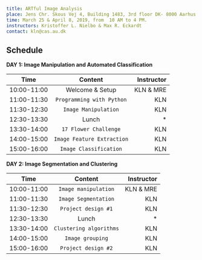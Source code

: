 ```yaml
title: ARTful Image Analysis
place: Jens Chr. Skous Vej 4, Building 1483, 3rd floor DK- 8000 Aarhus C.
time: March 25 & April 8, 2019, from  10 AM to 4 PM.
instructors: Kristoffer L. Nielbo & Max R. Eckardt
contact: kln@cas.au.dk
```

## Schedule ##

**DAY 1: Image Manipulation and Automated Classification**

| Time        | Content           | Instructor  |
| ------------- |:-------------:| -----:|
| 10:00-11:00 | Welcome & Setup | KLN & MRE |
| 11:00-11:30 | `Programming with Python` | KLN |
| 11:30-12:30 | `Image Manipulation` | KLN |
| 12:30-13:30 | Lunch | * |
| 13:30-14:00 | `17 Flower Challenge` | KLN |
| 14:00-15:00 | `Image Feature Extraction` | KLN |
| 15:00-16:00 | `Image Classification` | KLN |

**DAY 2: Image Segmentation and Clustering**

| Time        | Content           | Instructor  |
| ------------- |:-------------:| -----:|
| 10:00-11:00 | `Image manipulation` | KLN & MRE |
| 11:00-11:30 | `Image Segmentation` | KLN |
| 11:30-12:30 | `Project design #1` | KLN |
| 12:30-13:30 | Lunch | * |
| 13:30-14:00 | `Clustering algorithms` | KLN |
| 14:00-15:00 | `Image grouping` | KLN |
| 15:00-16:00 | `Project design #2` | KLN |
